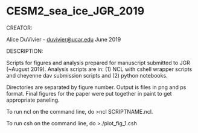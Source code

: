 # CESM2_sea_ice_JGR_2019

CREATOR:

Alice DuVivier - duvivier@ucar.edu
June 2019

DESCRIPTION:

Scripts for figures and analysis prepared for manuscript
submitted to JGR (~August 2019). Analysis scripts are in:
(1) NCL with cshell wrapper scripts and cheyenne dav 
submission scripts and (2) python notebooks.

Directories are separated by figure number.
Output is files in png and ps format. Final figures for the
paper were put together in paint to get appropriate paneling.

To run ncl on the command line, do
    >ncl SCRIPTNAME.ncl.

To run csh on the command line, do
    >./plot_fig_1.csh
